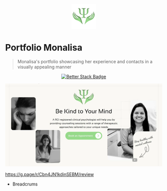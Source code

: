 <p align="center">
  <img src="./public/logo.png" lt="Logo" width="80" />
<p>

# Portfolio Monalisa

> Monalisa's portfolio showcasing her experience and contacts in a visually appealing manner

<p align="center">
  <a href="https://monalisa-bairagi.betteruptime.com">
    <img src="https://uptime.betterstack.com/status-badges/v3/monitor/10ar6.svg" alt="Better Stack Badge">
  </a>
</p>

![Landing](public/previews/landing.webp)

https://g.page/r/Cbn4JN1kdinSEBM/review

- Breadcrums 